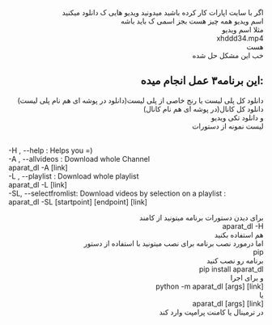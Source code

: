 <p align="right">
    اگر با سایت اپارات کار کرده باشید میدونید ویدیو هایی ک دانلود میکنید
</br>
    اسم ویدیو همه چیز هست بجز اسمی ک باید باشه
</br>
    مثلا اسم ویدیو
</br>
      xhddd34.mp4 
</br>
      هست
</br>
    خب این مشکل حل شده 
</p>

<h2 align="right">این برنامه۳  عمل انجام میده:
</h2>
<p align="right">
دانلود کل پلی لیست  یا  رنج خاصی از پلی لیست(دانلود در پوشه ای هم نام پلی لیست) 
</br>
دانلود کل کانال(در پوشه ای هم نام کانال) 
</br>
و دانلود تکی ویدیو
</br>
 لیست نمونه از دستورات 
</br>
</p>


<p>
    </br>
    -H , --help : Helps you =)
    </br>
    -A , --allvideos : Download whole Channel
    </br>
    aparat_dl -A [link]
    </br>
    -L , --playlist : Download whole playlist
    </br>
    aparat_dl -L [link]
    </br>
    -SL, --selectfromlist: Download videos by selection on a playlist : 
    </br>
    aparat_dl -SL [startpoint] [endpoint] [link]
</p>
<p align="right">
برای دیدن دستورات برنامه میتونید از کامند
</br>
<span>
aparat_dl  -H
</span>
</br>
هم استفاده بکنید
</br>
اما درمورد نصب برنامه برای نصب میتونید با استفاده از دستور
</br>
<span>
pip
</span>
</br>
برنامه رو نصب کنید 
</br>
<span>
pip install aparat_dl 
</span>
</br>
و برای اجرا  
</br>
<span>
python -m aparat_dl [args] [link] 
</span>
</br>
یا
</br>
<span>
aparat_dl [args] [link]
</span> 
</br>
در ترمینال یا 
کامنت پرامپت وارد کند
</p>
